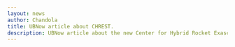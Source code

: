 ```yaml
---
layout: news 
author: Chandola
title: UBNow article about CHREST. 
description: UBNow article about the new Center for Hybrid Rocket Exascale Simulation Technology (or CHREST) is <a href="http://www.buffalo.edu/ubnow/stories/2020/10/hybrid-rockets.html">here</a>.
---
```


